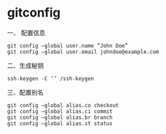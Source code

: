 # gitconfig
一、 配置信息

```` 
git config –global user.name “John Doe”
git config –global user.email johndoe@example.com
````

二、生成秘钥

```` ssh-keygen -C ‘’ /ssh-keygen ````

三、配置别名

````
git config –global alias.co checkout
git config –global alias.ci commit
git config –global alias.br branch
git config –global alias.st status
````
